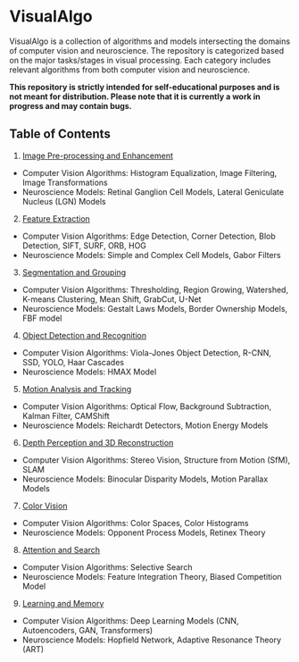 # VisualAlgo

VisualAlgo is a collection of algorithms and models intersecting the domains of computer vision and neuroscience. The repository is categorized based on the major tasks/stages in visual processing. Each category includes relevant algorithms from both computer vision and neuroscience. 

**This repository is strictly intended for self-educational purposes and is not meant for distribution. Please note that it is currently a work in progress and may contain bugs.**

## Table of Contents

1. [Image Pre-processing and Enhancement](src/ImagePreprocessingAndEnhancement/)
* Computer Vision Algorithms: Histogram Equalization, Image Filtering, Image Transformations
* Neuroscience Models: Retinal Ganglion Cell Models, Lateral Geniculate Nucleus (LGN) Models
2. [Feature Extraction](src/FeatureExtraction/)
* Computer Vision Algorithms: Edge Detection, Corner Detection, Blob Detection, SIFT, SURF, ORB, HOG
* Neuroscience Models: Simple and Complex Cell Models, Gabor Filters
3. [Segmentation and Grouping](src/SegmentationAndGrouping/)
* Computer Vision Algorithms: Thresholding, Region Growing, Watershed, K-means Clustering, Mean Shift, GrabCut, U-Net
* Neuroscience Models: Gestalt Laws Models, Border Ownership Models, FBF model
4. [Object Detection and Recognition](src/ObjectDetectionAndRecognition/)
* Computer Vision Algorithms: Viola-Jones Object Detection, R-CNN, SSD, YOLO, Haar Cascades
* Neuroscience Models: HMAX Model
5. [Motion Analysis and Tracking](src/MotionAnalysisAndTracking/)
* Computer Vision Algorithms: Optical Flow, Background Subtraction, Kalman Filter, CAMShift
* Neuroscience Models: Reichardt Detectors, Motion Energy Models
6. [Depth Perception and 3D Reconstruction](src/DepthPerceptionAnd3dReconstruction/)
* Computer Vision Algorithms: Stereo Vision, Structure from Motion (SfM), SLAM
* Neuroscience Models: Binocular Disparity Models, Motion Parallax Models
7. [Color Vision](src/ColorVision/)
* Computer Vision Algorithms: Color Spaces, Color Histograms
* Neuroscience Models: Opponent Process Models, Retinex Theory
8. [Attention and Search](src/AttentionAndSearch/)
* Computer Vision Algorithms: Selective Search
* Neuroscience Models: Feature Integration Theory, Biased Competition Model
9. [Learning and Memory](src/LearningAndMemory/)
* Computer Vision Algorithms: Deep Learning Models (CNN, Autoencoders, GAN, Transformers)
* Neuroscience Models: Hopfield Network, Adaptive Resonance Theory (ART)
